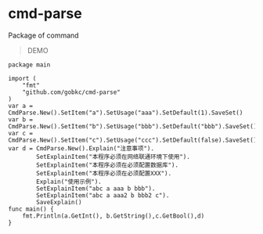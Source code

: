 # cmd-parse
Package of command

> DEMO

    package main

    import (
        "fmt"
        "github.com/gobkc/cmd-parse"
    )
    var a = CmdParse.New().SetItem("a").SetUsage("aaa").SetDefault(1).SaveSet()
    var b = CmdParse.New().SetItem("b").SetUsage("bbb").SetDefault("bbb").SaveSet()
    var c = CmdParse.New().SetItem("c").SetUsage("ccc").SetDefault(false).SaveSet()
    var d = CmdParse.New().Explain("注意事项").
            SetExplainItem("本程序必须在网络联通环境下使用").
            SetExplainItem("本程序必须在必须配置数据库").
            SetExplainItem("本程序必须在必须配置XXX").
            Explain("使用示例").
            SetExplainItem("abc a aaa b bbb").
            SetExplainItem("abc a aaa2 b bbb2 c").
            SaveExplain()
    func main() {
        fmt.Println(a.GetInt(), b.GetString(),c.GetBool(),d)
    }

